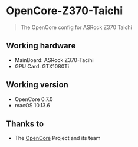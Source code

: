 # OpenCore-Z370-Taichi

> The OpenCore config for ASRock Z370 Taichi

## Working hardware

- MainBoard: ASRock Z370-Tacihi
- GPU Card: GTX1080Ti

## Working version

- OpenCore 0.7.0
- macOS 10.13.6

## Thanks to 

- The [OpenCore](https://github.com/acidanthera/OpenCorePkg) Project and its team
